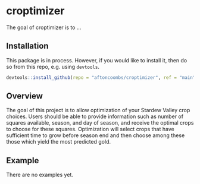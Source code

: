 
<!-- README.md is generated from README.Rmd. Please edit that file -->

# croptimizer

<!-- badges: start -->

<!-- badges: end -->

The goal of croptimizer is to …

## Installation

This package is in process. However, if you would like to install it,
then do so from this repo, e.g. using `devtools`.

``` r
devtools::install_github(repo = "aftoncoombs/croptimizer", ref = "main")
```

## Overview

The goal of this project is to allow optimization of your Stardew Valley
crop choices. Users should be able to provide information such as number
of squares available, season, and day of season, and receive the optimal
crops to choose for these squares. Optimization will select crops that
have sufficient time to grow before season end and then choose among
these those which yield the most predicted gold.

## Example

There are no examples yet.
